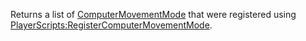 Returns a list of [ComputerMovementMode](https://developer.roblox.com/en-us/api-reference/enum/ComputerMovementMode) that were registered using [PlayerScripts:RegisterComputerMovementMode](https://developer.roblox.com/en-us/api-reference/function/PlayerScripts/RegisterComputerMovementMode).